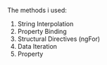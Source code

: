 The methods i used:
1. String Interpolation
2. Property Binding
2. Structural Directives (ngFor)
3. Data Iteration
4. Property 
